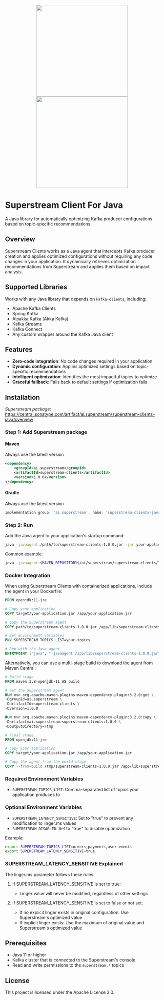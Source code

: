 <div align="center">

<img src="https://github.com/user-attachments/assets/35899c78-24eb-4507-97ed-e87e84c49fea#gh-dark-mode-only" width="300">
<img src="https://github.com/user-attachments/assets/8a7bca49-c362-4a8c-945e-a331fb26d8eb#gh-light-mode-only" width="300">

</div>

# Superstream Client For Java

A Java library for automatically optimizing Kafka producer configurations based on topic-specific recommendations.

## Overview

Superstream Clients works as a Java agent that intercepts Kafka producer creation and applies optimized configurations without requiring any code changes in your application. It dynamically retrieves optimization recommendations from Superstream and applies them based on impact analysis.

## Supported Libraries

Works with any Java library that depends on `kafka-clients`, including:

- Apache Kafka Clients
- Spring Kafka
- Alpakka Kafka (Akka Kafka)
- Kafka Streams
- Kafka Connect
- Any custom wrapper around the Kafka Java client

## Features

- **Zero-code integration**: No code changes required in your application
- **Dynamic configuration**: Applies optimized settings based on topic-specific recommendations
- **Intelligent optimization**: Identifies the most impactful topics to optimize
- **Graceful fallback**: Falls back to default settings if optimization fails

## Installation

*Superstream package*: https://central.sonatype.com/artifact/ai.superstream/superstream-clients-java/overview

### Step 1: Add Superstream package

#### Maven

Always use the latest version

```xml
<dependency>
    <groupId>ai.superstream</groupId>
    <artifactId>superstream-clients</artifactId>
    <version>1.0.0</version>
</dependency>
```

#### Gradle

Always use the latest version

```groovy
implementation group: 'ai.superstream', name: 'superstream-clients-java', version: '1.0.1-beta'
```

### Step 2: Run

Add the Java agent to your application's startup command:

```bash
java -javaagent:/path/to/superstream-clients-1.0.0.jar -jar your-application.jar
```

Common example: 

```bash
java -javaagent:$MAVEN_REPOSITORY$/ai/superstream/superstream-clients/1.0.0/superstream-clients-java-1.0.0.jar -jar your-application.jar
```

### Docker Integration

When using Superstream Clients with containerized applications, include the agent in your Dockerfile:

```dockerfile
FROM openjdk:11-jre

# Copy your application
COPY target/your-application.jar /app/your-application.jar

# Copy the Superstream agent
COPY path/to/superstream-clients-1.0.0.jar /app/lib/superstream-clients-1.0.0.jar

# Set environment variables
ENV SUPERSTREAM_TOPICS_LIST=your-topics

# Run with the Java agent
ENTRYPOINT ["java", "-javaagent:/app/lib/superstream-clients-1.0.0.jar", "-jar", "/app/your-application.jar"]
```

Alternatively, you can use a multi-stage build to download the agent from Maven Central:

```dockerfile
# Build stage
FROM maven:3.8-openjdk-11 AS build

# Get the Superstream agent
RUN mvn org.apache.maven.plugins:maven-dependency-plugin:3.2.0:get \
-DgroupId=ai.superstream \
-DartifactId=superstream-clients \
-Dversion=1.0.0

RUN mvn org.apache.maven.plugins:maven-dependency-plugin:3.2.0:copy \
-Dartifact=ai.superstream:superstream-clients:1.0.0 \
-DoutputDirectory=/tmp

# Final stage
FROM openjdk:11-jre

# Copy your application
COPY target/your-application.jar /app/your-application.jar

# Copy the agent from the build stage
COPY --from=build /tmp/superstream-clients-1.0.0.jar /app/lib/superstream-clients-1.0.0.jar
```

### Required Environment Variables

- `SUPERSTREAM_TOPICS_LIST`: Comma-separated list of topics your application produces to

### Optional Environment Variables

- `SUPERSTREAM_LATENCY_SENSITIVE`: Set to "true" to prevent any modification to linger.ms values
- `SUPERSTREAM_DISABLED`: Set to "true" to disable optimization

Example:
```bash
export SUPERSTREAM_TOPICS_LIST=orders,payments,user-events
export SUPERSTREAM_LATENCY_SENSITIVE=true
```

### SUPERSTREAM_LATENCY_SENSITIVE Explained

The linger.ms parameter follows these rules:

1. If SUPERSTREAM_LATENCY_SENSITIVE is set to true:
   - Linger value will never be modified, regardless of other settings

2. If SUPERSTREAM_LATENCY_SENSITIVE is set to false or not set:
   - If no explicit linger exists in original configuration: Use Superstream's optimized value
   - If explicit linger exists: Use the maximum of original value and Superstream's optimized value

## Prerequisites

- Java 11 or higher
- Kafka cluster that is connected to the Superstream's console
- Read and write permissions to the `superstream.*` topics

## License

This project is licensed under the Apache License 2.0.
